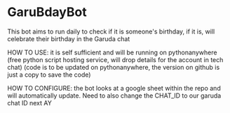 # GaruBdayBot
This bot aims to run daily to check if it is someone's birthday, if it is, will celebrate their birthday in the Garuda chat

HOW TO USE: it is self sufficient and will be running on pythonanywhere (free python script hosting service, will drop details for the account in tech chat) (code is to be updated on pythonanywhere, the version on github is just a copy to save the code)

HOW TO CONFIGURE: the bot looks at a google sheet within the repo and will automatically update. Need to also change the CHAT_ID to our garuda chat ID next AY 
